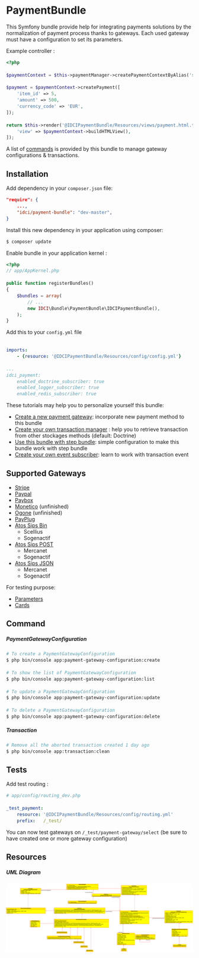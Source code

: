 # PaymentBundle

This Symfony bundle provide help for integrating payments solutions by the normalization of payment process thanks to gateways. Each used gateway must have a configuration to set its parameters.

Example controller :

```php
<?php

$paymentContext = $this->paymentManager->createPaymentContextByAlias('stripe_test'); // raw alias

$payment = $paymentContext->createPayment([
    'item_id' => 5,
    'amount' => 500,
    'currency_code' => 'EUR',
]);

return $this->render('@IDCIPaymentBundle/Resources/views/payment.html.twig', [
    'view' => $paymentContext->buildHTMLView(),
]);
```

A list of [commands](#command) is provided by this bundle to manage gateway configurations & transactions.

Installation
------------

Add dependency in your ```composer.json``` file:

```json
"require": {
    ...,
    "idci/payment-bundle": "dev-master",
}
```

Install this new dependency in your application using composer:

```bash
$ composer update
```

Enable bundle in your application kernel :

```php
<?php
// app/AppKernel.php

public function registerBundles()
{
    $bundles = array(
        // ...
        new IDCI\Bundle\PaymentBundle\IDCIPaymentBundle(),
    );
}
```

Add this to your ```config.yml``` file

```yaml

imports:
    - {resource: '@IDCIPaymentBundle/Resources/config/config.yml'}

...
idci_payment:
    enabled_doctrine_subscriber: true
    enabled_logger_subscriber: true
    enabled_redis_subscriber: true
```

These tutorials may help you to personalize yourself this bundle:

- [Create a new payment gateway](./Resources/docs/create-your-payment-gateway.md): incorporate new payment method to this bundle
- [Create your own transaction manager](./Resources/docs/create-your-transaction-manager.md) : help you to retrieve transaction from other stockages methods (default: Doctrine)
- [Use this bundle with step bundle](./Resources/docs/how-to-work-with-step-bundle.md): simple configuration to make this bundle work with step bundle
- [Create your own event subscriber](./Resources/docs/create-your-event-subscriber.md): learn to work with transaction event

Supported Gateways
------------------

* [Stripe](./Gateway/StripePaymentGateway.php)
* [Paypal](./Gateway/PaypalPaymentGateway.php)
* [Paybox](./Gateway/PayboxPaymentGateway.php)
* [Monetico](./Gateway/MoneticoPaymentGateway.php) (unfinished)
* [Ogone](./Gateway/OgonePaymentGateway.php) (unfinished)
* [PayPlug](./Gateway/PayPlugPaymentGateway.php)
* [Atos Sips Bin](./Gateway/AtosSipsBinPaymentGateway.php)
    * Scellius
    * Sogenactif
* [Atos Sips POST](./Gateway/AtosSipsPostPaymentGateway.php)
    * Mercanet
    * Sogenactif
* [Atos Sips JSON](./Gateway/AtosSipsJsonPaymentGateway.php)
    * Mercanet
    * Sogenactif

For testing purpose:
- [Parameters](./Resources/docs/test-parameters.md)
- [Cards](./Resources/docs/test-cards.md)

Command
-------

##### PaymentGatewayConfiguration

```bash
# To create a PaymentGatewayConfiguration
$ php bin/console app:payment-gateway-configuration:create

# To show the list of PaymentGatewayConfiguration
$ php bin/console app:payment-gateway-configuration:list

# To update a PaymentGatewayConfiguration
$ php bin/console app:payment-gateway-configuration:update

# To delete a PaymentGatewayConfiguration
$ php bin/console app:payment-gateway-configuration:delete
```

##### Transaction

```bash
# Remove all the aborted transaction created 1 day ago
$ php bin/console app:transaction:clean
```

Tests
-----

Add test routing :

```yaml
# app/config/routing_dev.php

_test_payment:
    resource: '@IDCIPaymentBundle/Resources/config/routing.yml'
    prefix:   /_test/

```

You can now test gateways on ```/_test/payment-gateway/select``` (be sure to have created one or more gateway configuration)

Resources
---------

##### UML Diagram

![UML Diagram](./Resources/docs/uml-schema.png)
